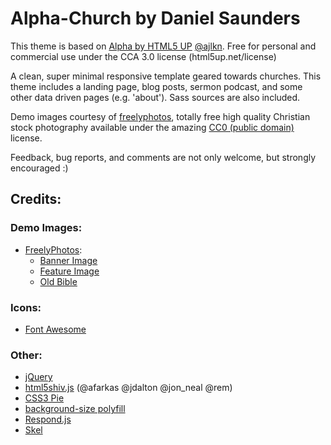 # Alpha-Church by Daniel Saunders

This theme is based on [Alpha by HTML5 UP](http://html5up.net) [@ajlkn](http://twitter.com/ajlkn). Free for personal and commercial use under the CCA 3.0 license (html5up.net/license)

A clean, super minimal responsive template geared towards churches. This theme includes a landing page, blog posts, sermon podcast, and some other data driven pages (e.g. 'about'). Sass sources are also included.

Demo images courtesy of [freelyphotos](https://freelyphotos.com), totally free high quality Christian stock photography available under the amazing [CC0 (public domain)](http://creativecommons.org/publicdomain/zero/1.0/) license.

Feedback, bug reports, and comments are not only welcome, but strongly encouraged :)

## Credits:

### Demo Images:

- [FreelyPhotos](https://freelyphotos.com):
  - [Banner Image](https://freelyphotos.com/jesus/)
  - [Feature Image](https://freelyphotos.com/cross-love-2/)
  - [Old Bible](https://freelyphotos.com/old-bible-3/)

### Icons:

* [Font Awesome](http://fortawesome.github.com/Font-Awesome)

### Other:

* [jQuery](http://jquery.com)
* [html5shiv.js](https://github.com/aFarkas/html5shiv) (@afarkas @jdalton @jon_neal @rem)
* [CSS3 Pie](http://css3pie.com)
* [background-size polyfill](http://github.com/louisremi)
* [Respond.js](http://j.mp/respondjs)
* [Skel](http://skel.io)
